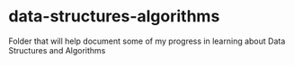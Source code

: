 # data-structures-algorithms
Folder that will help document some of my progress in learning about Data Structures and Algorithms
